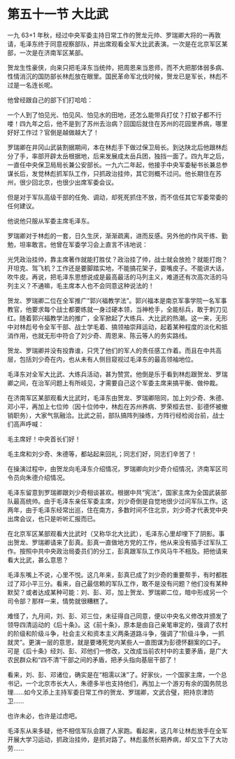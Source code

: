 # 第五十一节 大比武

一九 63+1 年秋，经过中央军委主持日常工作的贺龙元帅、罗瑞卿大将的一再敦请，毛泽东终于同意视察部队，并出席观看全军大比武表演。一次是在北京军区某部，一次是在济南军区某部。

贺龙生性豪侠，向来只把毛泽东当统帅，把周恩来当恩师，而不大把那体弱多病、性情消沉的国防部长林彪放在眼里。国民革命军北伐时候，贺龙已是军长，林彪不过是一名连长呢。

他曾经跟自己的部下们打哈哈：

一个人到了怕见光、怕见风、怕见水的田地，还怎么能带兵打仗？打蚊子都不行喽！四九年之后，他不是到了苏州去治病？回国后就住在苏州的花园里养病，哪里好好工作过？官倒是越做越大了！

罗瑞卿在井冈山武装割据期间，本在林彪手下做过保卫局长。到达陕北后他跟林彪分了手，率部开辟太岳根据地，后来发展成太岳兵团，独挡一面了。四九年之后，一直任中央保卫局局长兼公安部长。一九六二年起，他接手中央军委秘书长兼总参谋长后，发觉林彪抓军队工作，只抓政治挂帅，其它则概不过问。他长期住在苏州，很少回北京，也很少出席军委会议。

但是对于军队高级干部的任免、调动，却死死抓住不放，而不信任其它军委常委的任何建议。

他说他只服从军委主席毛泽东。

罗瑞卿对于林彪的一套，日久生厌，渐渐疏离，进而反感。另外他的作风干练、勤勉，坦率敢言。他曾在军委学习会上直言不讳地说：

光凭政治挂帅，靠主席著作就能打胜仗？政治挂了帅，战士就会放抢？就能打炮？开坦克、驾飞机？工作还是要脚踏实地，不能搞花架子，耍嘴皮子。不能讲大话，吹牛皮。再说，把毛泽东思想说成是最高最活的马列主义，难道还有次高次活的马列主义？不通嘛，毛主席本人也不会同意这种说法的！

贺龙、罗瑞卿二位在全军推广“郭兴福教学法”。郭兴福本是南京军事学院一名军事教官，他要求每个战士都要练就一身过硬本领，当神枪手，全能标兵，敢于刺刀见红。随着郭兴福教学法的推广，全军掀起了大练兵、大比武的热潮。这一来，无形中对林彪号令全军干部、战士学毛着、搞领袖崇拜运动，起着某种程度的淡化和抵消作用，也就无形中符合了刘少奇、周恩来、陈云等人的务实路线。

贺龙、罗瑞卿并没有投靠谁，只凭了他们的军人的责任感工作着。而且在中共高层，包括刘少奇在内，也从未有人侧目窥视过毛泽东的最高领袖地位。

毛泽东对全军大比武、大练兵活动，甚为赞赏。他倒是乐于看到林彪跟贺龙、罗瑞卿之间，在治军问题上有所岐见，才需要自己这个军委主席来搞平衡、做仲裁。

在济南军区某部观看大比武时，毛泽东由贺龙、罗瑞卿陪同，加上刘少奇、朱德、邓小平，再加上七位帅（因十位帅中，林彪在苏州养病、罗荣桓去世、彭德怀被撤销职务），大家气氛融洽。比武之前，部队搞阵列操练，方阵行经检阅台前，战士们高声呼喊：

毛主席好！中央首长们好！

毛主席和刘少奇、朱德等，都站起来回礼；同志们好，同志们辛苦了！

在操演过程中，由贺龙向毛泽东介绍情况，罗瑞卿向刘少奇介绍情况，济南军区司令员向朱德介绍情况。

毛泽东留意到罗瑞卿跟刘少奇相谈甚欢。根据中共“宪法”，国家主席为全国武装部队最高统帅。由于毛泽东亲任军委主席，刘少奇倒是自觉地很少过问军队工作。这两年，由于毛泽东经常出巡，住在南方，多数时间不住北京，刘少奇才代表党中央出席会议，也只是听听汇报而已。

在北京军区某部观看大比武时（又称华北大比武），毛泽东心里却埋下了阴影。事出贺龙、罗瑞卿请来了彭真。彭真一直做地方党的工作，他从来没有插手过军队工作。按照中共中央政治局委员们的分工，彭真跟军队工作风马牛不相及。把他请来看大比武，甚么意思？

毛泽东嘴上不说，心里不悦。这几年来，彭真已成了刘少奇的重要帮手，有时都胜过了邓小平三分。看来，自己最信赖的军队工作，敢不是没有问题？他们没有某种默契？或者达成某种可能：刘、彭、邓，加上贺龙、罗瑞卿二位，暗中形成另一个司令部？那样一来，情势就很糟糕了。

难怪了，九月间，刘、彭、邓三位，未征得自己同意，便以中央名义修改并颁发了领导四清运动的《后十条》。这《前十条》，原本是由自己亲笔审定的，强调了农村的阶级和阶级斗争，社会主义和资本主义两条道路斗争，强调了“阶级斗争，一抓就灵”。更演一层的意思，就是要堵死党内某些人一直图谋为彭德怀翻案的口子。可是《后十条》经刘、彭、邓他们一修改，又改成当前农村中的主要矛盾，是广大农民群众和“四不清”干部之间的矛盾，把矛头指向基层干部了！

看来，刘、彭、邓诸位，确实是在“相濡以沫”了。好家伙，一个国家主席，一个总书记，一个北京市长大人，朱德多半也支持他们，再加上一个游刃有余的国务院总理……如今又添上主持军委日常工作的贺龙、罗瑞卿，文武合璧，把持京津防卫……

也许未必，也许是过虑吧。

毛泽东从来多疑，他不相信军队会跟了人家跑。看起来，这几年让林彪放手在全军开展大学习运动，抓政治挂帅，是抓对路了。林彪虽然长期养病，却又立下了大功劳……
